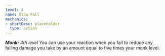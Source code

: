 ```yaml
---
level: 4
name: Slow Fall
mechanics:
- shortDesc: placeholder
  type: action
---
```

_**Monk:** 4th level_
You can use your reaction when you fall to reduce any falling damage you take by an amount equal to five times your monk level.
